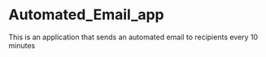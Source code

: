 # Automated_Email_app
This is an application that sends an automated email to recipients every 10 minutes
